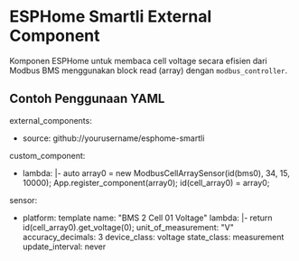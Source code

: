 # ESPHome Smartli External Component

Komponen ESPHome untuk membaca cell voltage secara efisien dari Modbus BMS menggunakan block read (array) dengan `modbus_controller`.


## Contoh Penggunaan YAML


external_components:
  - source: github://yourusername/esphome-smartli

custom_component:
  - lambda: |-
      auto array0 = new ModbusCellArraySensor(id(bms0), 34, 15, 10000);
      App.register_component(array0);
      id(cell_array0) = array0;

sensor:
- platform: template
  name: "BMS 2 Cell 01 Voltage"
  lambda: |-
    return id(cell_array0).get_voltage(0);
  unit_of_measurement: "V"
  accuracy_decimals: 3
  device_class: voltage
  state_class: measurement
  update_interval: never
